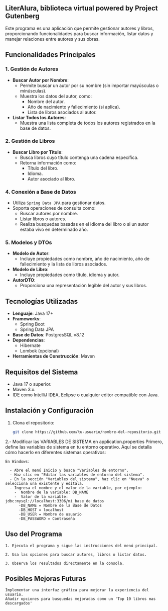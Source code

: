 ## LiterAlura, biblioteca virtual powered by Project Gutenberg

Este programa es una aplicación que permite gestionar autores y libros, proporcionando funcionalidades para buscar información, listar datos y manejar relaciones entre autores y sus obras. 

## Funcionalidades Principales

### 1. **Gestión de Autores**
- **Buscar Autor por Nombre**:
  - Permite buscar un autor por su nombre (sin importar mayúsculas o minúsculas).
  - Muestra los datos del autor, como:
    - Nombre del autor.
    - Año de nacimiento y fallecimiento (si aplica).
    - Lista de libros asociados al autor.
- **Listar Todos los Autores**:
  - Muestra una lista completa de todos los autores registrados en la base de datos.

### 2. **Gestión de Libros**
- **Buscar Libro por Título**:
  - Busca libros cuyo título contenga una cadena específica.
  - Retorna información como:
    - Título del libro.
    - Idioma.
    - Autor asociado al libro.


### 4. **Conexión a Base de Datos**
- Utiliza `Spring Data JPA` para gestionar datos.
- Soporta operaciones de consulta como:
  - Buscar autores por nombre.
  - Listar libros o autores.
  - Realiza busquedas basadas en el idioma del libro o si un autor estaba vivo en determinado año.

### 5. **Modelos y DTOs**
- **Modelo de Autor**:
  - Incluye propiedades como nombre, año de nacimiento, año de fallecimiento y la lista de libros asociados.
- **Modelo de Libro**:
  - Incluye propiedades como título, idioma y autor.
- **AutorDTO**:
  - Proporciona una representación legible del autor y sus libros.

## Tecnologías Utilizadas
- **Lenguaje**: Java 17+
- **Frameworks**:
  - Spring Boot
  - Spring Data JPA
- **Base de Datos**: PostgresSQL v8.12
- **Dependencias**:
  - Hibernate
  - Lombok (opcional)
- **Herramientas de Construcción**: Maven

## Requisitos del Sistema
- Java 17 o superior.
- Maven 3.x.
- IDE como IntelliJ IDEA, Eclipse o cualquier editor compatible con Java.

## Instalación y Configuración

1. Clona el repositorio:
   ```bash
   git clone https://github.com/tu-usuario/nombre-del-repositorio.git

2.- Modificar las VARIABLES DE SISTEMA en application.properties
   Primero, define las variables de sistema en tu entorno operativo. Aquí se detalla cómo hacerlo en diferentes sistemas operativos:
    
    En Windows:
    
      - Abre el menú Inicio y busca "Variables de entorno".
      - Haz clic en "Editar las variables de entorno del sistema".
      - En la sección "Variables del sistema", haz clic en "Nueva" o selecciona una existente y edítala.
      - Ingresa el nombre y el valor de la variable, por ejemplo:
        -  Nombre de la variable: DB_NAME
        -  Valor de la variable: jdbc:mysql://localhost:3306/mi_base_de_datos
          -DB_NAME = Nombre de la Base de Datos
          -DB_HOST = localhost
          -DB_USER = Nombre de usuario
          -DB_PASSWORD = Contraseña
  ## Uso del Programa
    1. Ejecuta el programa y sigue las instrucciones del menú principal.
    
    2. Usa las opciones para buscar autores, libros o listar datos.
    
    3. Observa los resultados directamente en la consola.
  ## Posibles Mejoras Futuras
    Implementar una interfaz gráfica para mejorar la experiencia del usuario.
    Añadir opciones para busquedas mejoradas como un 'Top 10 libros mas descargados'
